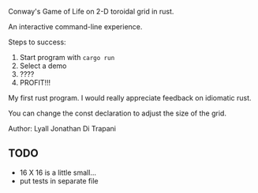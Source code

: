 Conway's Game of Life on 2-D toroidal grid in rust.

An interactive command-line experience.

Steps to success:

1. Start program with `cargo run`
2. Select a demo
3. ????
4. PROFIT!!!

My first rust program.  I would really appreciate feedback on idiomatic rust.

You can change the const declaration to adjust the size of the grid.

Author: Lyall Jonathan Di Trapani

TODO
----

- 16 X 16 is a little small...
- put tests in separate file
